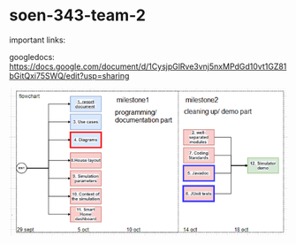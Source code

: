 # soen-343-team-2

important links:

googledocs:
https://docs.google.com/document/d/1CysjpGlRve3vnj5nxMPdGd10vt1GZ81bGitQxi75SWQ/edit?usp=sharing





![GitHub Logo](/documentation/flowchart.png)
